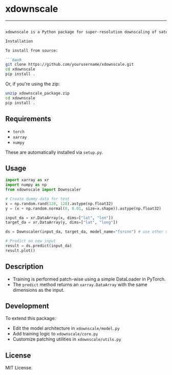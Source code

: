 # xdownscale
---

````markdown

xdownscale is a Python package for super-resolution downscaling of satellite data using different AI models. It allows mapping from a lower-resolution input image (e.g., VIIRS) to a higher-resolution target (e.g., DMSP) in just two lines of code using PyTorch and xarray.

Installation

To install from source:

```bash
git clone https://github.com/yourusername/xdownscale.git
cd xdownscale
pip install .
````

Or, if you're using the zip:

```bash
unzip xdownscale_package.zip
cd xdownscale
pip install .
```

## Requirements

* `torch`
* `xarray`
* `numpy`

These are automatically installed via `setup.py`.

## Usage

```python
import xarray as xr
import numpy as np
from xdownscale import Downscaler

# Create dummy data for test
x = np.random.rand(128, 128).astype(np.float32)
y = (x + np.random.normal(0, 0.01, size=x.shape)).astype(np.float32)

input_da = xr.DataArray(x, dims=["lat", "lon"])
target_da = xr.DataArray(y, dims=["lat", "long"])

ds = Downscaler(input_da, target_da, model_name="fsrcnn") # use other models by changing the model name here

# Predict on new input
result = ds.predict(input_da)
result.plot()

```

## Description

* Training is performed patch-wise using a simple DataLoader in PyTorch.
* The `predict` method returns an `xarray.DataArray` with the same dimensions as the input.

## Development

To extend this package:

* Edit the model architecture in `xdownscale/model.py`
* Add training logic to `xdownscale/core.py`
* Customize patching utilities in `xdownscale/utils.py`

## License

MIT License.
